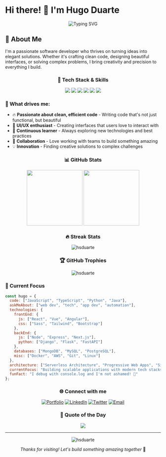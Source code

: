 # Hi there! 👋 I'm Hugo Duarte

<div align="center">

![Typing SVG](https://readme-typing-svg.herokuapp.com?font=Fira+Code&size=22&duration=4000&pause=1000&color=2E8B57&center=true&vCenter=true&width=440&lines=Full+Stack+Developer;Creative+Problem+Solver;Always+Learning+Something+New;Code+%7C+Create+%7C+Innovate)

</div>

## 🌟 About Me

I'm a passionate software developer who thrives on turning ideas into elegant solutions. Whether it's crafting clean code, designing beautiful interfaces, or solving complex problems, I bring creativity and precision to everything I build.

<div align="center">

### 🚀 Tech Stack & Skills

<p>
  <img src="https://img.shields.io/badge/JavaScript-F7DF1E?style=for-the-badge&logo=javascript&logoColor=black" />
  <img src="https://img.shields.io/badge/TypeScript-007ACC?style=for-the-badge&logo=typescript&logoColor=white" />
  <img src="https://img.shields.io/badge/React-20232A?style=for-the-badge&logo=react&logoColor=61DAFB" />
  <img src="https://img.shields.io/badge/Node.js-43853D?style=for-the-badge&logo=node.js&logoColor=white" />
  <img src="https://img.shields.io/badge/Python-3776AB?style=for-the-badge&logo=python&logoColor=white" />
  <img src="https://img.shields.io/badge/Git-F05032?style=for-the-badge&logo=git&logoColor=white" />
</p>

</div>

### 💫 What drives me:
- 🔥 **Passionate about clean, efficient code** - Writing code that's not just functional, but beautiful
- 🎨 **UI/UX enthusiast** - Creating interfaces that users love to interact with
- 🌱 **Continuous learner** - Always exploring new technologies and best practices
- 🤝 **Collaboration** - Love working with teams to build something amazing
- 💡 **Innovation** - Finding creative solutions to complex challenges

<div align="center">

### 📊 GitHub Stats

<img height="180em" src="https://github-readme-stats.vercel.app/api?username=hsduarte&show_icons=true&theme=tokyonight&include_all_commits=true&count_private=true"/>
<img height="180em" src="https://github-readme-stats.vercel.app/api/top-langs/?username=hsduarte&layout=compact&langs_count=7&theme=tokyonight"/>

### 🔥 Streak Stats
<img src="https://github-readme-streak-stats.herokuapp.com/?user=hsduarte&theme=tokyonight" alt="hsduarte" />

### 🏆 GitHub Trophies
<img src="https://github-profile-trophy.vercel.app/?username=hsduarte&theme=tokyonight&row=2&column=3" alt="hsduarte" />

</div>

### 🎯 Current Focus
```javascript
const hugo = {
  code: ["JavaScript", "TypeScript", "Python", "Java"],
  askMeAbout: ["web dev", "tech", "app dev", "automation"],
  technologies: {
    frontEnd: {
      js: ["React", "Vue", "Angular"],
      css: ["Sass", "Tailwind", "Bootstrap"]
    },
    backEnd: {
      js: ["Node", "Express", "Next.js"],
      python: ["Django", "Flask", "FastAPI"]
    },
    databases: ["MongoDB", "MySQL", "PostgreSQL"],
    misc: ["Docker", "AWS", "Git", "Linux"]
  },
  architecture: ["Serverless Architecture", "Progressive Web Apps", "Single Page Applications"],
  currentFocus: "Building scalable applications with modern tech stacks",
  funFact: "I debug with console.log and I'm not ashamed! 🐛"
};
```

<div align="center">

### 🌐 Connect with me

[![Portfolio](https://img.shields.io/badge/Portfolio-FF5722?style=for-the-badge&logo=google-chrome&logoColor=white)](https://your-portfolio.com)
[![LinkedIn](https://img.shields.io/badge/LinkedIn-0077B5?style=for-the-badge&logo=linkedin&logoColor=white)](https://linkedin.com/in/hsduarte)
[![Twitter](https://img.shields.io/badge/Twitter-1DA1F2?style=for-the-badge&logo=twitter&logoColor=white)](https://twitter.com/hsduarte)
[![Email](https://img.shields.io/badge/Email-D14836?style=for-the-badge&logo=gmail&logoColor=white)](mailto:your.email@gmail.com)

### 💭 Quote of the Day
<img src="https://quotes-github-readme.vercel.app/api?type=horizontal&theme=tokyonight" />

---

<img src="https://komarev.com/ghpvc/?username=hsduarte&label=Profile%20views&color=0e75b6&style=flat" alt="hsduarte" />

*Thanks for visiting! Let's build something amazing together* 🚀

</div>
